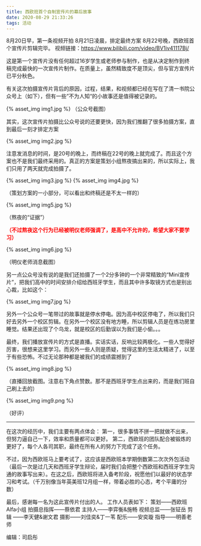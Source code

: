 ```yaml
---
title: 西欧班首个自制宣传片的幕后故事
date: 2020-08-29 21:33:26
tags: 活动
---
```


8月20日早，第一条视频开拍
8月21日凌晨，排定最终方案
8月22号晚，西欧班首个宣传片剪辑完毕。
视频链接：<https://www.bilibili.com/video/BV1iv41117Bj/>

<!--more-->

<style type="text/css">
    img {
        border: 2px solid #ddd;
    }
</style>

这是第一个宣传片没有任何超过16岁学生或老师参与制作，也是从决定制作到终稿完成最快的一次宣传片制作。在质量上，虽然精致度不是顶尖，但与官方宣传片已平分秋色。

有关这次拍摄宣传片背后的原因，过程，结果，和视频都已经在写在了清一书院公众号上（如下），但有一些”不为人知“的小故事还是值得被记录的。

{% asset_img img1.jpg %}
（公众号截图）

其实，这次宣传片拍摄比公众号说的还要更快，因为我们推翻了很多拍摄方案，直到最后一刻才排定方案

{% asset_img img2.jpg %}

注意发消息的时间，是20号的晚上，而终稿在22号的晚上就完成了。而且这个方案也不是我们最终采用的。真正的方案是策划小组熬夜搞出来的，所以实际上，我们只用了两天就完成拍摄了。

{% asset_img img3.jpg %}
{% asset_img img4.jpg %}

（策划方案的一小部分，可以看出和终稿还是不太一样的）

{% asset_img img5.jpg %}

（熬夜的“证据”）

**<font color="RED">（不过熬夜这个行为已经被明仪老师强调了，是高中不允许的，希望大家不要学习）</font>**

{% asset_img img6.jpg %}

（明仪老师消息截图）

另一点公众号没有说的是我们还拍摄了一个2分多钟的一个非常精致的“Mini宣传片”，把我们高中的时间安排介绍给西班牙学生，而且其中许多取镜方式也是别出心裁，比如这个：

{% asset_img img7.jpg %}

另外一个公众号一笔带过的故事就是停水停电。因为高中校区停电了，所以我们只好去另外一个校区剪辑。在另外一个校区没有地方睡，所以剪辑人员是在练功房里睡觉。结果还出现了个乌龙，就是校区的后勤误以为我们是小偷。。。

最终，我们播放宣传片的方式是直播。实话实话，反响比较两极化。一些人觉得好厉害，很想来这里学习。而另外一些人则是质疑，觉得这里的生活太精进了，以至于有些恐怖。不过无论那种都是被我们的成绩震撼到了

{% asset_img img8.jpg %}

（直播回放截图。注意右下角点赞数。那不是西班牙学生点出来的，而是我们班自己刷上去的）

{% asset_img img9.png %}

（好评）

---

在这次的经历中，我们主要有两点体会：
第一，很多事情不拼一把就做不出来，但努力逼自己一下，效率和质量都可以更好。
第二，西欧班的团队配合被锻炼的更好了，每个人各司其职，最终在所有人的努力下完成了这个任务。

不过，因为西欧班马上要考试了，这应该是西欧班本学期倒数第二次次外包活动（最后一次是过几天和西班牙学生辩论，届时我们会把整个西欧班和西班牙学生沟通的故事写出来）。在这之后，西欧班将进入备考阶段，祝愿他们以最好的状态学习和考试。（千万别像当年英美班12月组一样，带着必胜的心态，考个平庸的分数）

最后，感谢每一名为这此宣传片付出的人。
工作人员表如下：
策划——西欧班Alfa小组
拍摄总指挥——蔡依君
主持人——李弈衡&施畅
视频总监——张钲岳
剪辑 ——李天健&谢文君
摄影——刘佳奕&丁一苇
配乐——安奕璇
指导——明善老师


编辑：司启彤
